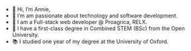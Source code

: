 - 👋 Hi, I’m Annie,
- 👀 I’m am passionate about technology and software development.
- 💼 I am a Full-stack web developer @ Proagrica, RELX.
- 🌱 I have a first-class degree in Combined STEM (BSc) from the Open University.
- 📚 I studied one year of my degree at the University of Oxford.
